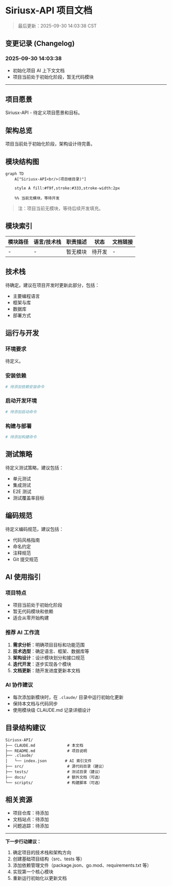 # Siriusx-API 项目文档

> 最后更新：2025-09-30 14:03:38 CST

## 变更记录 (Changelog)

### 2025-09-30 14:03:38
- 初始化项目 AI 上下文文档
- 项目当前处于初始化阶段，暂无代码模块

---

## 项目愿景

Siriusx-API - 待定义项目愿景和目标。

## 架构总览

项目当前处于初始化阶段，架构设计待完善。

## 模块结构图

```mermaid
graph TD
    A["Siriusx-API<br/>(项目根目录)"]

    style A fill:#f9f,stroke:#333,stroke-width:2px

    %% 当前无模块，等待开发
```

> 注：项目当前无模块，等待后续开发填充。

## 模块索引

| 模块路径 | 语言/技术栈 | 职责描述 | 状态 | 文档链接 |
|---------|------------|---------|------|---------|
| - | - | 暂无模块 | 待开发 | - |

## 技术栈

待确定。建议在项目开发时更新此部分，包括：
- 主要编程语言
- 框架与库
- 数据库
- 部署方式

## 运行与开发

### 环境要求

待定义。

### 安装依赖

```bash
# 待添加依赖安装命令
```

### 启动开发环境

```bash
# 待添加启动命令
```

### 构建与部署

```bash
# 待添加构建命令
```

## 测试策略

待定义测试策略，建议包括：
- 单元测试
- 集成测试
- E2E 测试
- 测试覆盖率目标

## 编码规范

待定义编码规范，建议包括：
- 代码风格指南
- 命名约定
- 注释规范
- Git 提交规范

## AI 使用指引

### 项目特点

- 项目当前处于初始化阶段
- 暂无代码模块和依赖
- 适合从零开始构建

### 推荐 AI 工作流

1. **需求分析**：明确项目目标和功能范围
2. **技术选型**：确定语言、框架、数据库等
3. **架构设计**：设计模块划分和接口规范
4. **迭代开发**：逐步实现各个模块
5. **文档更新**：随开发进度更新本文档

### AI 协作建议

- 每次添加新模块时，在 `.claude/` 目录中运行初始化更新
- 保持本文档与代码同步
- 使用模块级 CLAUDE.md 记录详细设计

## 目录结构建议

```
Siriusx-API/
├── CLAUDE.md              # 本文档
├── README.md              # 项目说明
├── .claude/
│   └── index.json        # AI 索引文件
├── src/                   # 源代码目录（建议）
├── tests/                 # 测试目录（建议）
├── docs/                  # 额外文档（可选）
└── scripts/               # 构建脚本（可选）
```

## 相关资源

- 项目仓库：待添加
- 文档站点：待添加
- 问题追踪：待添加

---

**下一步行动建议：**

1. 确定项目的技术栈和架构方向
2. 创建基础项目结构（src、tests 等）
3. 添加依赖管理文件（package.json、go.mod、requirements.txt 等）
4. 实现第一个核心模块
5. 重新运行初始化以更新文档
